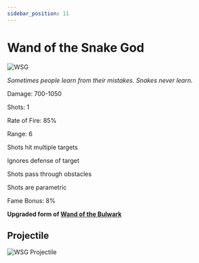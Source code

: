 ```yaml
---
sidebar_position: 11
---
```


# Wand of the Snake God

![WSG](https://vwiki.valorserver.com/api/item/picture/wand%20of%20the%20snake%20god)

<i>Sometimes people learn from their mistakes. Snakes never learn.</i>

Damage: 700-1050

Shots: 1

Rate of Fire: 85%

Range: 6

Shots hit multiple targets

Ignores defense of target

Shots pass through obstacles

Shots are parametric

Fame Bonus: 8%

**Upgraded form of [Wand of the Bulwark](https://www.realmeye.com/wiki/wand-of-the-bulwark)**

## Projectile

![WSG Projectile](https://cdn.discordapp.com/attachments/953134990428868629/997619560901525515/wandofthesnakegod.gif)
